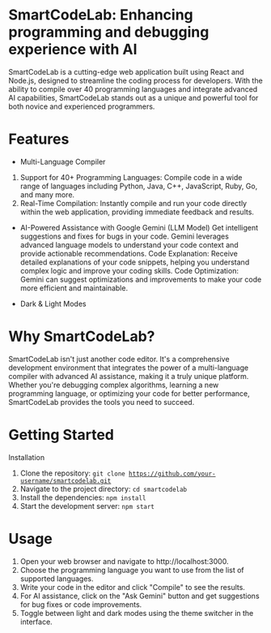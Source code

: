 # SmartCodeLab: Enhancing programming and debugging experience with AI

SmartCodeLab is a cutting-edge web application built using React and Node.js, designed to streamline the coding process for developers. With the ability to compile over 40 programming languages and integrate advanced AI capabilities, SmartCodeLab stands out as a unique and powerful tool for both novice and experienced programmers.

# Features
* Multi-Language Compiler
1. Support for 40+ Programming Languages: Compile code in a wide range of languages including Python, Java, C++, JavaScript, Ruby, Go, and many more.
2. Real-Time Compilation: Instantly compile and run your code directly within the web application, providing immediate feedback and results.

* AI-Powered Assistance with Google Gemini (LLM Model)
    Get intelligent suggestions and fixes for bugs in your code. Gemini leverages advanced language models to understand your code context and provide actionable recommendations.
    Code Explanation: Receive detailed explanations of your code snippets, helping you understand complex logic and improve your coding skills.
    Code Optimization: Gemini can suggest optimizations and improvements to make your code more efficient and maintainable.

* Dark & Light Modes

# Why SmartCodeLab?
  SmartCodeLab isn't just another code editor. It's a comprehensive development environment that integrates the power of a multi-language compiler with advanced AI assistance, making it a truly unique platform. Whether you're debugging complex algorithms, learning a new programming language, or optimizing your code for better performance, SmartCodeLab provides the tools you need to succeed.

# Getting Started
Installation
1. Clone the repository:
    <code>git clone https://github.com/your-username/smartcodelab.git</code>
2. Navigate to the project directory:
    <code>cd smartcodelab</code>
3. Install the dependencies:
    <code>npm install</code>
4. Start the development server:
    <code>npm start</code>

# Usage
1. Open your web browser and navigate to http://localhost:3000.
2. Choose the programming language you want to use from the list of supported languages.
3. Write your code in the editor and click "Compile" to see the results.
4. For AI assistance, click on the "Ask Gemini" button and get suggestions for bug fixes or code improvements.
5. Toggle between light and dark modes using the theme switcher in the interface.




